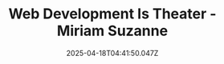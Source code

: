 ---
layout: bookmark
title: Web Development Is Theater - Miriam Suzanne
tags:
  - Bookmarks
  - YouTube
  - Working
  - ADHD
  - Art
  - Web Design
date: 2025-04-18T04:41:50.047Z
created: 2025-04-18T04:41:50.047Z
modified: 2025-04-18T04:41:50.047Z
link: https://youtube.com/watch?v=dQwtnsTa8JA
id: 1017534944
note: I think a lot of what Mia is talking about here is where I am headed with my career in the long run. I hope I can make it work out like you have Mia! 😊
image: https://i.ytimg.com/vi/dQwtnsTa8JA/maxresdefault.jpg
---